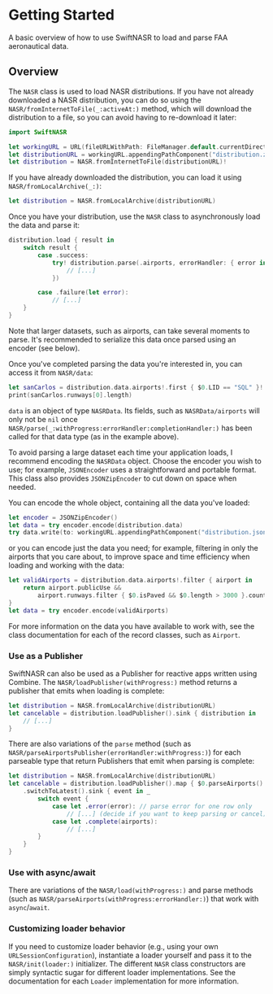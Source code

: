 # Getting Started

A basic overview of how to use SwiftNASR to load and parse FAA aeronautical
data.

## Overview

The ``NASR`` class is used to load NASR distributions. If you have not already
downloaded a NASR distribution, you can do so using the
``NASR/fromInternetToFile(_:activeAt:)`` method, which will download the
distribution to a file, so you can avoid having to re-download it later:

```swift
import SwiftNASR

let workingURL = URL(fileURLWithPath: FileManager.default.currentDirectoryPath)
let distributionURL = workingURL.appendingPathComponent("distribution.zip")
let distribution = NASR.fromInternetToFile(distributionURL)!
```

If you have already downloaded the distribution, you can load it using
``NASR/fromLocalArchive(_:)``:

```swift
let distribution = NASR.fromLocalArchive(distributionURL)
```

Once you have your distribution, use the ``NASR`` class to asynchronously load
the data and parse it:

```swift
distribution.load { result in
    switch result {
        case .success:
            try! distribution.parse(.airports, errorHandler: { error in
                // [...]
            })

        case .failure(let error):
            // [...]
    }
}
```

Note that larger datasets, such as airports, can take several moments to parse.
It's recommended to serialize this data once parsed using an encoder (see
below).

Once you've completed parsing the data you're interested in, you can access it
from ``NASR/data``:

```swift
let sanCarlos = distribution.data.airports!.first { $0.LID == "SQL" }!
print(sanCarlos.runways[0].length)
```

`data` is an object of type ``NASRData``. Its fields, such as
``NASRData/airports`` will only not be `nil` once
``NASR/parse(_:withProgress:errorHandler:completionHandler:)`` has been called
for that data type (as in the example above).

To avoid parsing a large dataset each time your application loads, I recommend
encoding the ``NASRData`` object. Choose the encoder you wish to use; for
example, `JSONEncoder` uses a straightforward and portable format. This class
also provides ``JSONZipEncoder`` to cut down on space when needed.

You can encode the whole object, containing all the data you've loaded:

```swift
let encoder = JSONZipEncoder()
let data = try encoder.encode(distribution.data)
try data.write(to: workingURL.appendingPathComponent("distribution.json.zip"))
```

or you can encode just the data you need; for example, filtering in only the
airports that you care about, to improve space and time efficiency when loading
and working with the data:

```swift
let validAirports = distribution.data.airports!.filter { airport in
    return airport.publicUse &&
        airport.runways.filter { $0.isPaved && $0.length > 3000 }.count > 0
}
let data = try encoder.encode(validAirports)
```

For more information on the data you have available to work with, see the class
documentation for each of the record classes, such as ``Airport``.

### Use as a Publisher

SwiftNASR can also be used as a Publisher for reactive apps written using
Combine. The ``NASR/loadPublisher(withProgress:)`` method returns a publisher
that emits when loading is complete:

```swift
let distribution = NASR.fromLocalArchive(distributionURL)
let cancelable = distribution.loadPublisher().sink { distribution in
    // [...]
}
```

There are also variations of the `parse` method (such as
``NASR/parseAirportsPublisher(errorHandler:withProgress:)``) for each parseable
type that return Publishers that emit when parsing is complete:

``` swift
let distribution = NASR.fromLocalArchive(distributionURL)
let cancelable = distribution.loadPublisher().map { $0.parseAirports() }
    .switchToLatest().sink { event in _
        switch event {
            case let .error(error): // parse error for one row only
                // [...] (decide if you want to keep parsing or cancel)
            case let .complete(airports):
                // [...]
        }
    }
}
```

### Use with async/await

There are variations of the ``NASR/load(withProgress:)`` and parse methods (such 
as ``NASR/parseAirports(withProgress:errorHandler:)``) that work with
`async`/`await`.

### Customizing loader behavior

If you need to customize loader behavior (e.g., using your own
`URLSessionConfiguration`), instantiate a loader yourself and pass it to the
``NASR/init(loader:)`` initializer. The different ``NASR`` class constructors
are simply syntactic sugar for different loader implementations. See the
documentation for each ``Loader`` implementation for more information.
